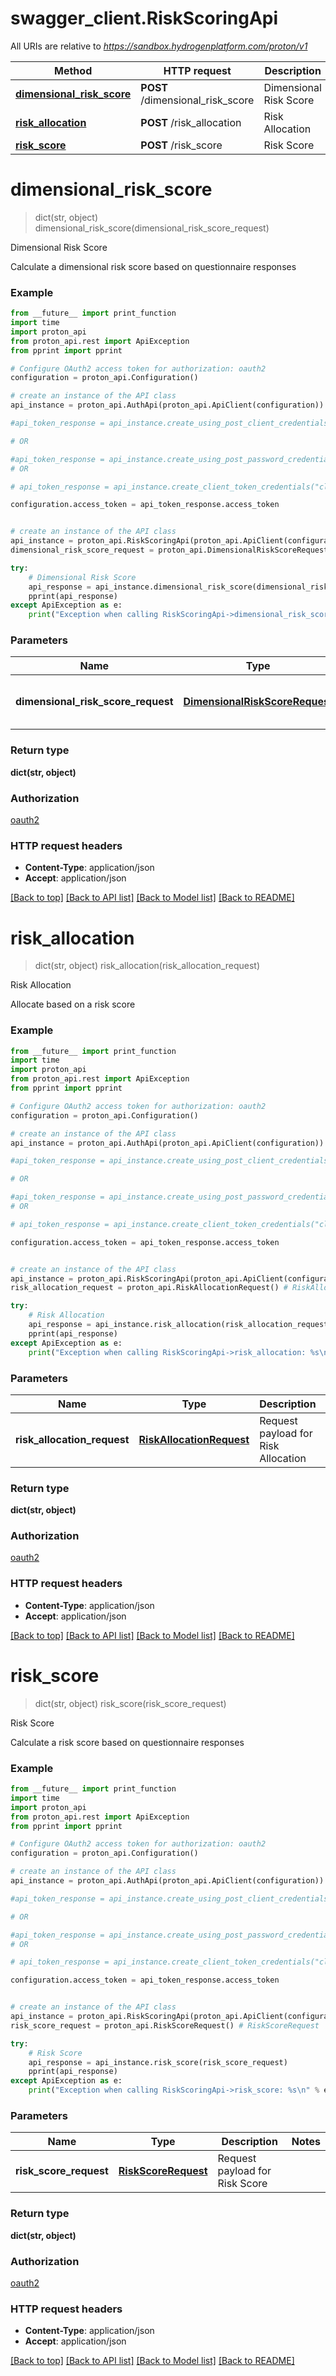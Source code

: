 # swagger_client.RiskScoringApi

All URIs are relative to *https://sandbox.hydrogenplatform.com/proton/v1*

Method | HTTP request | Description
------------- | ------------- | -------------
[**dimensional_risk_score**](RiskScoringApi.md#dimensional_risk_score) | **POST** /dimensional_risk_score | Dimensional Risk Score
[**risk_allocation**](RiskScoringApi.md#risk_allocation) | **POST** /risk_allocation | Risk Allocation
[**risk_score**](RiskScoringApi.md#risk_score) | **POST** /risk_score | Risk Score


# **dimensional_risk_score**
> dict(str, object) dimensional_risk_score(dimensional_risk_score_request)

Dimensional Risk Score

Calculate a dimensional risk score based on questionnaire responses

### Example
```python
from __future__ import print_function
import time
import proton_api
from proton_api.rest import ApiException
from pprint import pprint

# Configure OAuth2 access token for authorization: oauth2
configuration = proton_api.Configuration()

# create an instance of the API class
api_instance = proton_api.AuthApi(proton_api.ApiClient(configuration))

#api_token_response = api_instance.create_using_post_client_credentials("client_id", "password")

# OR

#api_token_response = api_instance.create_using_post_password_credentials("client_id","password", "username", "secret" )
# OR

# api_token_response = api_instance.create_client_token_credentials("client_id", "password", "client_token");

configuration.access_token = api_token_response.access_token


# create an instance of the API class
api_instance = proton_api.RiskScoringApi(proton_api.ApiClient(configuration))
dimensional_risk_score_request = proton_api.DimensionalRiskScoreRequest() # DimensionalRiskScoreRequest | Request payload for Dimensional Risk Score

try:
    # Dimensional Risk Score
    api_response = api_instance.dimensional_risk_score(dimensional_risk_score_request)
    pprint(api_response)
except ApiException as e:
    print("Exception when calling RiskScoringApi->dimensional_risk_score: %s\n" % e)
```

### Parameters

Name | Type | Description  | Notes
------------- | ------------- | ------------- | -------------
 **dimensional_risk_score_request** | [**DimensionalRiskScoreRequest**](DimensionalRiskScoreRequest.md)| Request payload for Dimensional Risk Score | 

### Return type

**dict(str, object)**

### Authorization

[oauth2](../README.md#oauth2)

### HTTP request headers

 - **Content-Type**: application/json
 - **Accept**: application/json

[[Back to top]](#) [[Back to API list]](../README.md#documentation-for-api-endpoints) [[Back to Model list]](../README.md#documentation-for-models) [[Back to README]](../README.md)

# **risk_allocation**
> dict(str, object) risk_allocation(risk_allocation_request)

Risk Allocation

Allocate based on a risk score

### Example
```python
from __future__ import print_function
import time
import proton_api
from proton_api.rest import ApiException
from pprint import pprint

# Configure OAuth2 access token for authorization: oauth2
configuration = proton_api.Configuration()

# create an instance of the API class
api_instance = proton_api.AuthApi(proton_api.ApiClient(configuration))

#api_token_response = api_instance.create_using_post_client_credentials("client_id", "password")

# OR

#api_token_response = api_instance.create_using_post_password_credentials("client_id","password", "username", "secret" )
# OR

# api_token_response = api_instance.create_client_token_credentials("client_id", "password", "client_token");

configuration.access_token = api_token_response.access_token


# create an instance of the API class
api_instance = proton_api.RiskScoringApi(proton_api.ApiClient(configuration))
risk_allocation_request = proton_api.RiskAllocationRequest() # RiskAllocationRequest | Request payload for Risk Allocation

try:
    # Risk Allocation
    api_response = api_instance.risk_allocation(risk_allocation_request)
    pprint(api_response)
except ApiException as e:
    print("Exception when calling RiskScoringApi->risk_allocation: %s\n" % e)
```

### Parameters

Name | Type | Description  | Notes
------------- | ------------- | ------------- | -------------
 **risk_allocation_request** | [**RiskAllocationRequest**](RiskAllocationRequest.md)| Request payload for Risk Allocation | 

### Return type

**dict(str, object)**

### Authorization

[oauth2](../README.md#oauth2)

### HTTP request headers

 - **Content-Type**: application/json
 - **Accept**: application/json

[[Back to top]](#) [[Back to API list]](../README.md#documentation-for-api-endpoints) [[Back to Model list]](../README.md#documentation-for-models) [[Back to README]](../README.md)

# **risk_score**
> dict(str, object) risk_score(risk_score_request)

Risk Score

Calculate a risk score based on questionnaire responses

### Example
```python
from __future__ import print_function
import time
import proton_api
from proton_api.rest import ApiException
from pprint import pprint

# Configure OAuth2 access token for authorization: oauth2
configuration = proton_api.Configuration()

# create an instance of the API class
api_instance = proton_api.AuthApi(proton_api.ApiClient(configuration))

#api_token_response = api_instance.create_using_post_client_credentials("client_id", "password")

# OR

#api_token_response = api_instance.create_using_post_password_credentials("client_id","password", "username", "secret" )
# OR

# api_token_response = api_instance.create_client_token_credentials("client_id", "password", "client_token");

configuration.access_token = api_token_response.access_token


# create an instance of the API class
api_instance = proton_api.RiskScoringApi(proton_api.ApiClient(configuration))
risk_score_request = proton_api.RiskScoreRequest() # RiskScoreRequest | Request payload for Risk Score

try:
    # Risk Score
    api_response = api_instance.risk_score(risk_score_request)
    pprint(api_response)
except ApiException as e:
    print("Exception when calling RiskScoringApi->risk_score: %s\n" % e)
```

### Parameters

Name | Type | Description  | Notes
------------- | ------------- | ------------- | -------------
 **risk_score_request** | [**RiskScoreRequest**](RiskScoreRequest.md)| Request payload for Risk Score | 

### Return type

**dict(str, object)**

### Authorization

[oauth2](../README.md#oauth2)

### HTTP request headers

 - **Content-Type**: application/json
 - **Accept**: application/json

[[Back to top]](#) [[Back to API list]](../README.md#documentation-for-api-endpoints) [[Back to Model list]](../README.md#documentation-for-models) [[Back to README]](../README.md)

